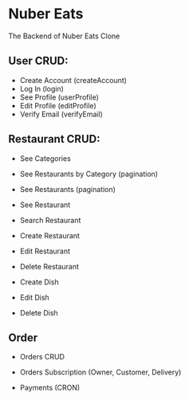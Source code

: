 # Nuber Eats

The Backend of Nuber Eats Clone

## User CRUD:

- Create Account (createAccount)
- Log In (login)
- See Profile (userProfile)
- Edit Profile (editProfile)
- Verify Email (verifyEmail)

## Restaurant CRUD:

- See Categories
- See Restaurants by Category (pagination)
- See Restaurants (pagination)
- See Restaurant
- Search Restaurant

- Create Restaurant
- Edit Restaurant
- Delete Restaurant

- Create Dish
- Edit Dish
- Delete Dish

## Order

- Orders CRUD
- Orders Subscription (Owner, Customer, Delivery)

- Payments (CRON)